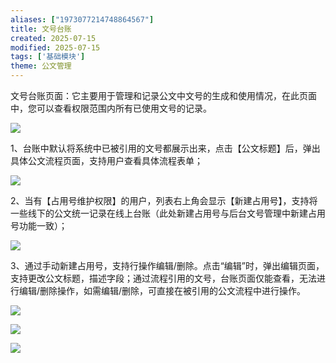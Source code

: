 ```yaml
---
aliases: ["1973077214748864567"]
title: 文号台账
created: 2025-07-15
modified: 2025-07-15
tags: ['基础模块']
theme: 公文管理
---
```


文号台账页面：它主要用于管理和记录公文中文号的生成和使用情况，在此页面中，您可以查看权限范围内所有已使用文号的记录。

![](831c36954a20736cb5dac3f730c1ee71.jpg)

1、台账中默认将系统中已被引用的文号都展示出来，点击【公文标题】后，弹出具体公文流程页面，支持用户查看具体流程表单；

![](17667bdaa84ba255e02102f6929225e9.jpg)

2、当有【占用号维护权限】的用户，列表右上角会显示【新建占用号】，支持将一些线下的公文统一记录在线上台账（此处新建占用号与后台文号管理中新建占用号功能一致）；

![](7c636bd0ae43af4abd1cecd386f09f82.jpg)

3、通过手动新建占用号，支持行操作编辑/删除。点击“编辑”时，弹出编辑页面，支持更改公文标题，描述字段；通过流程引用的文号，台账页面仅能查看，无法进行编辑/删除操作，如需编辑/删除，可直接在被引用的公文流程中进行操作。

![](77936e64f34aa3cf7371903698d5e373.jpg)

![](bc1ff747c2d053350fc568479e00693f.jpg)

![](65befe73ce2278cba9fc7368a10888da.jpg)